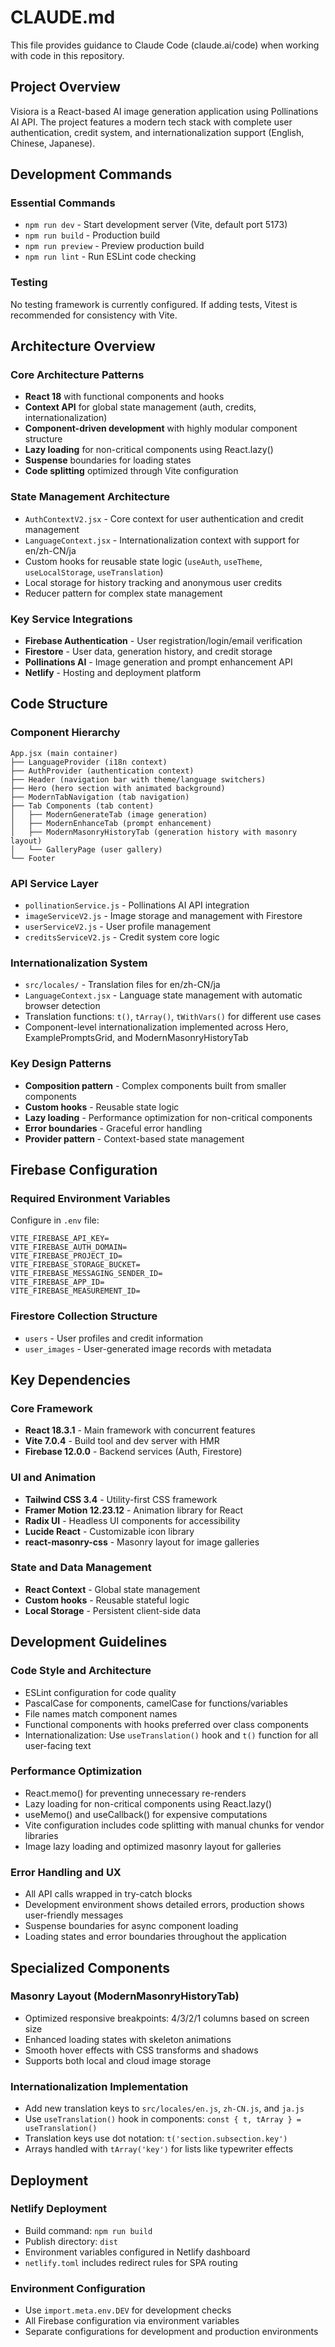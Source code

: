 # CLAUDE.md

This file provides guidance to Claude Code (claude.ai/code) when working with code in this repository.

## Project Overview

Visiora is a React-based AI image generation application using Pollinations AI API. The project features a modern tech stack with complete user authentication, credit system, and internationalization support (English, Chinese, Japanese).

## Development Commands

### Essential Commands
- `npm run dev` - Start development server (Vite, default port 5173)
- `npm run build` - Production build
- `npm run preview` - Preview production build
- `npm run lint` - Run ESLint code checking

### Testing
No testing framework is currently configured. If adding tests, Vitest is recommended for consistency with Vite.

## Architecture Overview

### Core Architecture Patterns
- **React 18** with functional components and hooks
- **Context API** for global state management (auth, credits, internationalization)
- **Component-driven development** with highly modular component structure
- **Lazy loading** for non-critical components using React.lazy()
- **Suspense** boundaries for loading states
- **Code splitting** optimized through Vite configuration

### State Management Architecture
- `AuthContextV2.jsx` - Core context for user authentication and credit management
- `LanguageContext.jsx` - Internationalization context with support for en/zh-CN/ja
- Custom hooks for reusable state logic (`useAuth`, `useTheme`, `useLocalStorage`, `useTranslation`)
- Local storage for history tracking and anonymous user credits
- Reducer pattern for complex state management

### Key Service Integrations
- **Firebase Authentication** - User registration/login/email verification
- **Firestore** - User data, generation history, and credit storage
- **Pollinations AI** - Image generation and prompt enhancement API
- **Netlify** - Hosting and deployment platform

## Code Structure

### Component Hierarchy
```
App.jsx (main container)
├── LanguageProvider (i18n context)
├── AuthProvider (authentication context)
├── Header (navigation bar with theme/language switchers)
├── Hero (hero section with animated background)
├── ModernTabNavigation (tab navigation)
├── Tab Components (tab content)
│   ├── ModernGenerateTab (image generation)
│   ├── ModernEnhanceTab (prompt enhancement)
│   ├── ModernMasonryHistoryTab (generation history with masonry layout)
│   └── GalleryPage (user gallery)
└── Footer
```

### API Service Layer
- `pollinationService.js` - Pollinations AI API integration
- `imageServiceV2.js` - Image storage and management with Firestore
- `userServiceV2.js` - User profile management
- `creditsServiceV2.js` - Credit system core logic

### Internationalization System
- `src/locales/` - Translation files for en/zh-CN/ja
- `LanguageContext.jsx` - Language state management with automatic browser detection
- Translation functions: `t()`, `tArray()`, `tWithVars()` for different use cases
- Component-level internationalization implemented across Hero, ExamplePromptsGrid, and ModernMasonryHistoryTab

### Key Design Patterns
- **Composition pattern** - Complex components built from smaller components
- **Custom hooks** - Reusable state logic
- **Lazy loading** - Performance optimization for non-critical components
- **Error boundaries** - Graceful error handling
- **Provider pattern** - Context-based state management

## Firebase Configuration

### Required Environment Variables
Configure in `.env` file:
```env
VITE_FIREBASE_API_KEY=
VITE_FIREBASE_AUTH_DOMAIN=
VITE_FIREBASE_PROJECT_ID=
VITE_FIREBASE_STORAGE_BUCKET=
VITE_FIREBASE_MESSAGING_SENDER_ID=
VITE_FIREBASE_APP_ID=
VITE_FIREBASE_MEASUREMENT_ID=
```

### Firestore Collection Structure
- `users` - User profiles and credit information
- `user_images` - User-generated image records with metadata

## Key Dependencies

### Core Framework
- **React 18.3.1** - Main framework with concurrent features
- **Vite 7.0.4** - Build tool and dev server with HMR
- **Firebase 12.0.0** - Backend services (Auth, Firestore)

### UI and Animation
- **Tailwind CSS 3.4** - Utility-first CSS framework
- **Framer Motion 12.23.12** - Animation library for React
- **Radix UI** - Headless UI components for accessibility
- **Lucide React** - Customizable icon library
- **react-masonry-css** - Masonry layout for image galleries

### State and Data Management
- **React Context** - Global state management
- **Custom hooks** - Reusable stateful logic
- **Local Storage** - Persistent client-side data

## Development Guidelines

### Code Style and Architecture
- ESLint configuration for code quality
- PascalCase for components, camelCase for functions/variables
- File names match component names
- Functional components with hooks preferred over class components
- Internationalization: Use `useTranslation()` hook and `t()` function for all user-facing text

### Performance Optimization
- React.memo() for preventing unnecessary re-renders
- Lazy loading for non-critical components using React.lazy()
- useMemo() and useCallback() for expensive computations
- Vite configuration includes code splitting with manual chunks for vendor libraries
- Image lazy loading and optimized masonry layout for galleries

### Error Handling and UX
- All API calls wrapped in try-catch blocks
- Development environment shows detailed errors, production shows user-friendly messages
- Suspense boundaries for async component loading
- Loading states and error boundaries throughout the application

## Specialized Components

### Masonry Layout (ModernMasonryHistoryTab)
- Optimized responsive breakpoints: 4/3/2/1 columns based on screen size
- Enhanced loading states with skeleton animations
- Smooth hover effects with CSS transforms and shadows
- Supports both local and cloud image storage

### Internationalization Implementation
- Add new translation keys to `src/locales/en.js`, `zh-CN.js`, and `ja.js`
- Use `useTranslation()` hook in components: `const { t, tArray } = useTranslation()`
- Translation keys use dot notation: `t('section.subsection.key')`
- Arrays handled with `tArray('key')` for lists like typewriter effects

## Deployment

### Netlify Deployment
- Build command: `npm run build`
- Publish directory: `dist`
- Environment variables configured in Netlify dashboard
- `netlify.toml` includes redirect rules for SPA routing

### Environment Configuration
- Use `import.meta.env.DEV` for development checks
- All Firebase configuration via environment variables
- Separate configurations for development and production environments